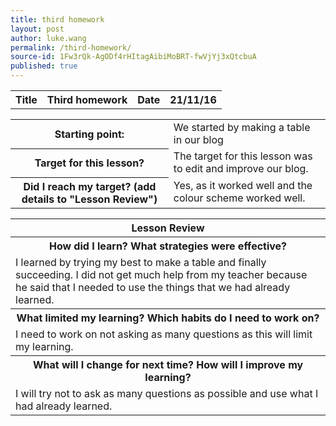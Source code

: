 ```yaml
---
title: third homework
layout: post
author: luke.wang
permalink: /third-homework/
source-id: 1Fw3rQk-AgODf4rHItagAibiMoBRT-fwVjYj3xQtcbuA
published: true
---
```

<table>
  <tr>
    <th>Title</th>
    <th>Third homework</th>
    <th>Date</th>
    <th>21/11/16</th>
  </tr>
</table>


<table>
  <tr>
    <th>Starting point:</th>
    <td>We started by making a table in our blog </td>
  </tr>
  <tr>
    <th>Target for this lesson?</th>
    <td>The target for this lesson was to edit and improve our blog.</td>
  </tr>
  <tr>
    <th>Did I reach my target? 
(add details to "Lesson Review")</th>
    <td>Yes, as it worked well and the colour scheme worked well.</td>
  </tr>
</table>


<table>
  <tr>
  <th>Lesson Review</th>
  </tr>
  <tr>
    <th>How did I learn? What strategies were effective? </th>
  </tr>
  <tr>
    <td> I learned by trying my best to make a table and finally succeeding. I did not get much help from my teacher because he said that I needed to use the things that we had already learned.
 </td>
  </tr>
  <tr>
    <th>What limited my learning? Which habits do I need to work on? </th>
  </tr>
  <tr>
    <td>I need to work on not asking as many questions as this will limit my learning.
</td>
  </tr>
  <tr>
    <th>What will I change for next time? How will I improve my learning?</th>
  </tr>
  <tr>
    <td>I will try not to ask as many questions as possible and use what I had already learned.</td>
  </tr>
</table>


